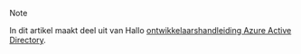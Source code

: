 > [!NOTE]
> In dit artikel maakt deel uit van Hallo [ontwikkelaarshandleiding Azure Active Directory](../articles/active-directory/develop/active-directory-developers-guide.md).
>
>
